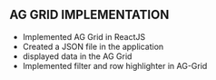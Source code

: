 ## AG GRID IMPLEMENTATION
 -  Implemented AG Grid in ReactJS
 -  Created a JSON file in the application
 -  displayed data in the AG Grid
 -  Implemented filter and row highlighter in AG-Grid


